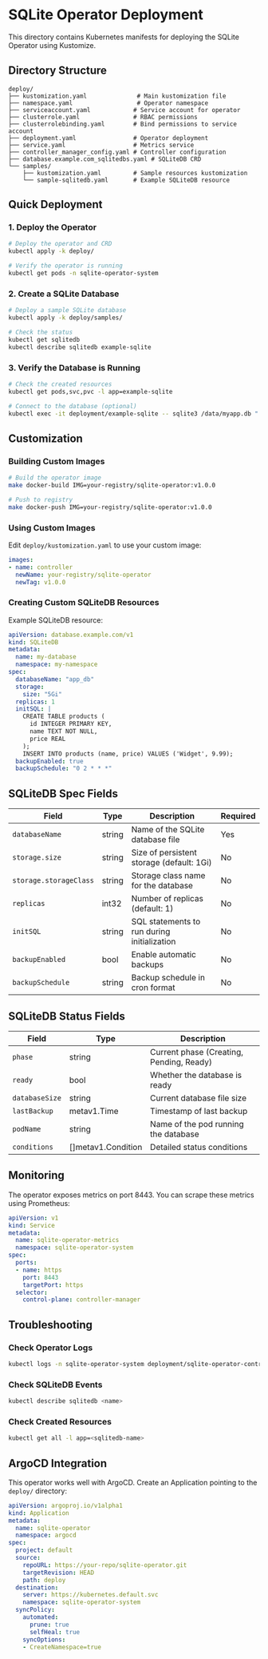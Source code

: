 # SQLite Operator Deployment

This directory contains Kubernetes manifests for deploying the SQLite Operator using Kustomize.

## Directory Structure

```
deploy/
├── kustomization.yaml              # Main kustomization file
├── namespace.yaml                  # Operator namespace
├── serviceaccount.yaml            # Service account for operator
├── clusterrole.yaml               # RBAC permissions
├── clusterrolebinding.yaml        # Bind permissions to service account
├── deployment.yaml                # Operator deployment
├── service.yaml                   # Metrics service
├── controller_manager_config.yaml # Controller configuration
├── database.example.com_sqlitedbs.yaml # SQLiteDB CRD
└── samples/
    ├── kustomization.yaml         # Sample resources kustomization
    └── sample-sqlitedb.yaml       # Example SQLiteDB resource
```

## Quick Deployment

### 1. Deploy the Operator

```bash
# Deploy the operator and CRD
kubectl apply -k deploy/

# Verify the operator is running
kubectl get pods -n sqlite-operator-system
```

### 2. Create a SQLite Database

```bash
# Deploy a sample SQLite database
kubectl apply -k deploy/samples/

# Check the status
kubectl get sqlitedb
kubectl describe sqlitedb example-sqlite
```

### 3. Verify the Database is Running

```bash
# Check the created resources
kubectl get pods,svc,pvc -l app=example-sqlite

# Connect to the database (optional)
kubectl exec -it deployment/example-sqlite -- sqlite3 /data/myapp.db ".schema"
```

## Customization

### Building Custom Images

```bash
# Build the operator image
make docker-build IMG=your-registry/sqlite-operator:v1.0.0

# Push to registry
make docker-push IMG=your-registry/sqlite-operator:v1.0.0
```

### Using Custom Images

Edit `deploy/kustomization.yaml` to use your custom image:

```yaml
images:
- name: controller
  newName: your-registry/sqlite-operator
  newTag: v1.0.0
```

### Creating Custom SQLiteDB Resources

Example SQLiteDB resource:

```yaml
apiVersion: database.example.com/v1
kind: SQLiteDB
metadata:
  name: my-database
  namespace: my-namespace
spec:
  databaseName: "app_db"
  storage:
    size: "5Gi"
  replicas: 1
  initSQL: |
    CREATE TABLE products (
      id INTEGER PRIMARY KEY,
      name TEXT NOT NULL,
      price REAL
    );
    INSERT INTO products (name, price) VALUES ('Widget', 9.99);
  backupEnabled: true
  backupSchedule: "0 2 * * *"
```

## SQLiteDB Spec Fields

| Field | Type | Description | Required |
|-------|------|-------------|----------|
| `databaseName` | string | Name of the SQLite database file | Yes |
| `storage.size` | string | Size of persistent storage (default: 1Gi) | No |
| `storage.storageClass` | string | Storage class name for the database | No |
| `replicas` | int32 | Number of replicas (default: 1) | No |
| `initSQL` | string | SQL statements to run during initialization | No |
| `backupEnabled` | bool | Enable automatic backups | No |
| `backupSchedule` | string | Backup schedule in cron format | No |

## SQLiteDB Status Fields

| Field | Type | Description |
|-------|------|-------------|
| `phase` | string | Current phase (Creating, Pending, Ready) |
| `ready` | bool | Whether the database is ready |
| `databaseSize` | string | Current database file size |
| `lastBackup` | metav1.Time | Timestamp of last backup |
| `podName` | string | Name of the pod running the database |
| `conditions` | []metav1.Condition | Detailed status conditions |

## Monitoring

The operator exposes metrics on port 8443. You can scrape these metrics using Prometheus:

```yaml
apiVersion: v1
kind: Service
metadata:
  name: sqlite-operator-metrics
  namespace: sqlite-operator-system
spec:
  ports:
  - name: https
    port: 8443
    targetPort: https
  selector:
    control-plane: controller-manager
```

## Troubleshooting

### Check Operator Logs

```bash
kubectl logs -n sqlite-operator-system deployment/sqlite-operator-controller-manager -c manager
```

### Check SQLiteDB Events

```bash
kubectl describe sqlitedb <name>
```

### Check Created Resources

```bash
kubectl get all -l app=<sqlitedb-name>
```

## ArgoCD Integration

This operator works well with ArgoCD. Create an Application pointing to the `deploy/` directory:

```yaml
apiVersion: argoproj.io/v1alpha1
kind: Application
metadata:
  name: sqlite-operator
  namespace: argocd
spec:
  project: default
  source:
    repoURL: https://your-repo/sqlite-operator.git
    targetRevision: HEAD
    path: deploy
  destination:
    server: https://kubernetes.default.svc
    namespace: sqlite-operator-system
  syncPolicy:
    automated:
      prune: true
      selfHeal: true
    syncOptions:
    - CreateNamespace=true
```